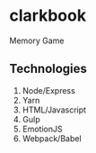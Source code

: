 # clarkbook
Memory Game

## Technologies

1. Node/Express
2. Yarn
3. HTML/Javascript
4. Gulp
5. EmotionJS
6. Webpack/Babel
